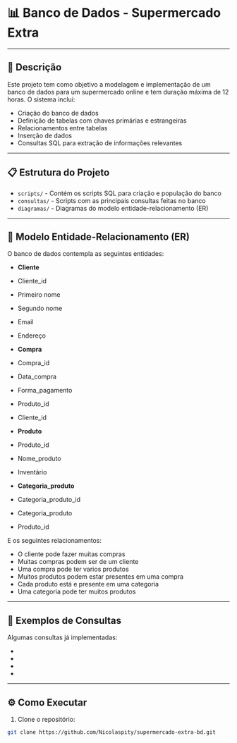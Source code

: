 # 📊 Banco de Dados - Supermercado Extra

--- 
## 📃 Descrição
Este projeto tem como objetivo a modelagem e implementação de um banco de dados para um supermercado online e tem duração máxima de 12 horas. O sistema inclui:

- Criação do banco de dados
- Definição de tabelas com chaves primárias e estrangeiras
- Relacionamentos entre tabelas
- Inserção de dados
- Consultas SQL para extração de informações relevantes
---
## 📋 Estrutura do Projeto

- `scripts/` - Contém os scripts SQL para criação e população do banco
- `consultas/` - Scripts com as principais consultas feitas no banco
- `diagramas/` - Diagramas do modelo entidade-relacionamento (ER)
  
---
## 🔁 Modelo Entidade-Relacionamento (ER)
O banco de dados contempla as seguintes entidades:



- **Cliente**
- Cliente_id
- Primeiro nome
- Segundo nome
- Email
- Endereço


  
- **Compra**
- Compra_id
- Data_compra
- Forma_pagamento
- Produto_id
- Cliente_id


  
- **Produto**
- Produto_id
- Nome_produto
- Inventário


  
- **Categoria_produto**
- Categoria_produto_id
- Categoria_produto
- Produto_id



E os seguintes relacionamentos:


- O cliente pode fazer muitas compras
- Muitas compras podem ser de um cliente
- Uma compra pode ter varios produtos
- Muitos produtos podem estar presentes em uma compra
- Cada produto está e presente em uma categoria
- Uma categoria pode ter muitos produtos
---
## 🔎 Exemplos de Consultas

Algumas consultas já implementadas:

- 
- 
- 
- 
---
## ⚙️ Como Executar

1. Clone o repositório:
```bash
git clone https://github.com/Nicolaspity/supermercado-extra-bd.git
